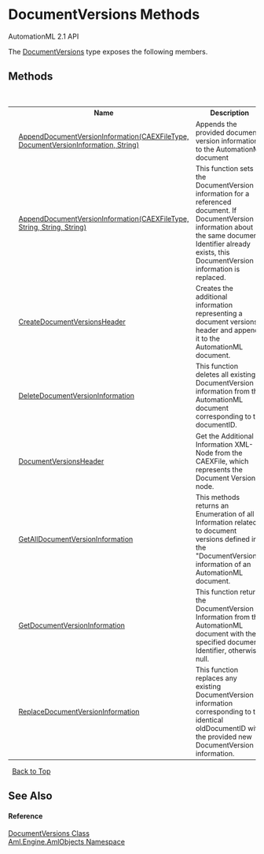 # DocumentVersions Methods
AutomationML 2.1 API 

The <a href="T_Aml_Engine_AmlObjects_DocumentVersions">DocumentVersions</a> type exposes the following members.


## Methods
&nbsp;<table><tr><th></th><th>Name</th><th>Description</th></tr><tr><td>![Public method](media/pubmethod.gif "Public method")![Static member](media/static.gif "Static member")</td><td><a href="M_Aml_Engine_AmlObjects_DocumentVersions_AppendDocumentVersionInformation">AppendDocumentVersionInformation(CAEXFileType, DocumentVersionInformation, String)</a></td><td>
Appends the provided document version information to the AutomationML document</td></tr><tr><td>![Public method](media/pubmethod.gif "Public method")![Static member](media/static.gif "Static member")</td><td><a href="M_Aml_Engine_AmlObjects_DocumentVersions_AppendDocumentVersionInformation_1">AppendDocumentVersionInformation(CAEXFileType, String, String, String)</a></td><td>
This function sets the DocumentVersion information for a referenced document. If DocumentVersion information about the same document Identifier already exists, this DocumentVersion information is replaced.</td></tr><tr><td>![Public method](media/pubmethod.gif "Public method")![Static member](media/static.gif "Static member")</td><td><a href="M_Aml_Engine_AmlObjects_DocumentVersions_CreateDocumentVersionsHeader">CreateDocumentVersionsHeader</a></td><td>
Creates the additional information representing a document versions header and appends it to the AutomationML document.</td></tr><tr><td>![Public method](media/pubmethod.gif "Public method")![Static member](media/static.gif "Static member")</td><td><a href="M_Aml_Engine_AmlObjects_DocumentVersions_DeleteDocumentVersionInformation">DeleteDocumentVersionInformation</a></td><td>
This function deletes all existing DocumentVersion information from the AutomationML document corresponding to the documentID.</td></tr><tr><td>![Public method](media/pubmethod.gif "Public method")![Static member](media/static.gif "Static member")</td><td><a href="M_Aml_Engine_AmlObjects_DocumentVersions_DocumentVersionsHeader">DocumentVersionsHeader</a></td><td>
Get the Additional Information XML-Node from the CAEXFile, which represents the Document Versions node.</td></tr><tr><td>![Public method](media/pubmethod.gif "Public method")![Static member](media/static.gif "Static member")</td><td><a href="M_Aml_Engine_AmlObjects_DocumentVersions_GetAllDocumentVersionInformation">GetAllDocumentVersionInformation</a></td><td>
This methods returns an Enumeration of all Information related to document versions defined in the "DocumentVersions" information of an AutomationML document.</td></tr><tr><td>![Public method](media/pubmethod.gif "Public method")![Static member](media/static.gif "Static member")</td><td><a href="M_Aml_Engine_AmlObjects_DocumentVersions_GetDocumentVersionInformation">GetDocumentVersionInformation</a></td><td>
This function returns the DocumentVersion Information from the AutomationML document with the specified document Identifier, otherwise null.</td></tr><tr><td>![Public method](media/pubmethod.gif "Public method")![Static member](media/static.gif "Static member")</td><td><a href="M_Aml_Engine_AmlObjects_DocumentVersions_ReplaceDocumentVersionInformation">ReplaceDocumentVersionInformation</a></td><td>
This function replaces any existing DocumentVersion information corresponding to the identical oldDocumentID with the provided new DocumentVersion information.</td></tr></table>&nbsp;
<a href="#documentversions-methods">Back to Top</a>

## See Also


#### Reference
<a href="T_Aml_Engine_AmlObjects_DocumentVersions">DocumentVersions Class</a><br /><a href="N_Aml_Engine_AmlObjects">Aml.Engine.AmlObjects Namespace</a><br />